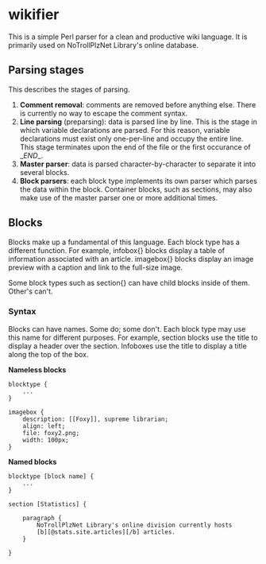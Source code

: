 # wikifier

This is a simple Perl parser for a clean and productive wiki language. It is primarily
used on NoTrollPlzNet Library's online database.

## Parsing stages

This describes the stages of parsing.

1. __Comment removal__: comments are removed before anything else. There is currently no way to escape the comment syntax.
2. __Line parsing__ (preparsing): data is parsed line by line. This is the stage in which variable declarations are parsed. For this reason, variable declarations must exist only one-per-line and occupy the entire line. This stage terminates upon the end of the file or the first occurance of \__END__.
3. __Master parser__: data is parsed character-by-character to separate it into several blocks.
4. __Block parsers__: each block type implements its own parser which parses the data within the block. Container blocks, such as sections, may also make use of the master parser one or more additional times.

## Blocks

Blocks make up a fundamental of this language. Each block type has a different function.
For example, infobox{} blocks display a table of information associated with an article.
imagebox{} blocks display an image preview with a caption and link to the full-size image.  
  
Some block types such as section{} can have child blocks inside of them. Other's can't.

### Syntax

Blocks can have names. Some do; some don't. Each block type may use this name for
different purposes. For example, section blocks use the title to display a header over
the section. Infoboxes use the title to display a title along the top of the box.  
  
**Nameless blocks**

```
blocktype {
    ...
}
```

```
imagebox {
    description: [[Foxy]], supreme librarian;
    align: left;
    file: foxy2.png;
    width: 100px;
}
```

**Named blocks**

```
blocktype [block name] {
    ...
}
```

```
section [Statistics] {

    paragraph {
        NoTrollPlzNet Library's online division currently hosts
        [b][@stats.site.articles][/b] articles.
    }

}
```
